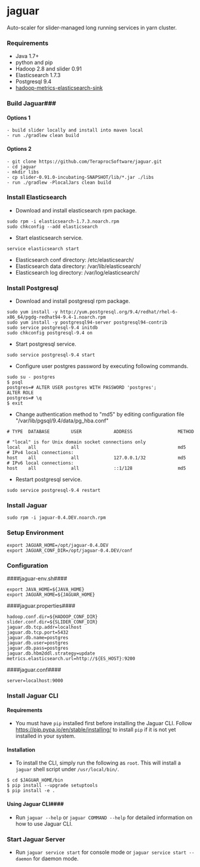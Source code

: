 # jaguar
Auto-scaler for slider-managed long running services in yarn cluster.

### Requirements ###
* Java 1.7+
* python and pip
* Hadoop 2.8 and slider 0.91
* Elasticsearch 1.7.3
* Postgresql 9.4
* [hadoop-metrics-elasticsearch-sink](https://github.com/TeraprocSoftware/hadoop-metrics-elasticsearch-sink)

### Build Jaguar###
#### Options 1 ####
```
- build slider locally and install into maven local
- run ./gradlew clean build
```
#### Options 2 ####
```
- git clone https://github.com/TeraprocSoftware/jaguar.git
- cd jaguar
- mkdir libs
- cp slider-0.91.0-incubating-SNAPSHOT/lib/*.jar ./libs
- run ./gradlew -PlocalJars clean build
```

### Install Elasticsearch ###

* Download and install elasticsearch rpm package.
```
sudo rpm -i elasticsearch-1.7.3.noarch.rpm
sudo chkconfig --add elasticsearch
```

* Start elasticsearch service.
```
service elasticsearch start
```

* Elasticsearch conf directory: /etc/elasticsearch/
* Elasticsearch data directory: /var/lib/elasticsearch/
* Elasticsearch log directory: /var/log/elasticsearch/

### Install Postgresql ###

* Download and install postgresql rpm package.
```
sudo yum install -y http://yum.postgresql.org/9.4/redhat/rhel-6-x86_64/pgdg-redhat94-9.4-1.noarch.rpm
sudo yum install -y postgresql94-server postgresql94-contrib
sudo service postgresql-9.4 initdb
sudo chkconfig postgresql-9.4 on
```

* Start postgresql service.
```
sudo service postgresql-9.4 start
```

* Configure user postgres password by executing following commands.
```
sudo su - postgres
$ psql
postgres=# ALTER USER postgres WITH PASSWORD 'postgres';
ALTER ROLE
postgres=# \q
$ exit
```

* Change authentication method to "md5" by editing configuration file "/var/lib/pgsql/9.4/data/pg_hba.conf"
```
# TYPE  DATABASE        USER            ADDRESS                 METHOD

# "local" is for Unix domain socket connections only
local   all             all                                     md5
# IPv4 local connections:
host    all             all             127.0.0.1/32            md5
# IPv6 local connections:
host    all             all             ::1/128                 md5
```

* Restart postgresql service.
```
sudo service postgresql-9.4 restart
```

### Install Jaguar ###
```
sudo rpm -i jaguar-0.4.DEV.noarch.rpm
```

### Setup Environment ###
```
export JAGUAR_HOME=/opt/jaguar-0.4.DEV
export JAGUAR_CONF_DIR=/opt/jaguar-0.4.DEV/conf
```

### Configuration ###

####jaguar-env.sh####
```
export JAVA_HOME=${JAVA_HOME}
export JAGUAR_HOME=${JAGUAR_HOME}
```

####jaguar.properties####
```
hadoop.conf.dir=${HADOOP_CONF_DIR}
slider.conf.dir=${SLIDER_CONF_DIR}
jaguar.db.tcp.addr=localhost
jaguar.db.tcp.port=5432
jaguar.db.name=postgres
jaguar.db.user=postgres
jaguar.db.pass=postgres
jaguar.db.hbm2ddl.strategy=update
metrics.elasticsearch.url=http://${ES_HOST}:9200
```

####jaguar.conf####
```
server=localhost:9000
```

### Install Jaguar CLI ###
#### Requirements ####
* You must have ```pip``` installed first before installing the Jaguar CLI. Follow https://pip.pypa.io/en/stable/installing/ to install ```pip``` if it is not yet installed in your system.

#### Installation ####
* To install the CLI, simply run the following as ```root```. This will install a ```jaguar``` shell script under ```/usr/local/bin/```.
```
$ cd $JAGUAR_HOME/bin
$ pip install --upgrade setuptools
$ pip install -e .
```

#### Using Jaguar CLI####
* Run ```jaguar --help``` or ```jaguar COMMAND --help``` for detailed information on how to use Jaguar CLI.

### Start Jaguar Server ###
* Run ```jaguar service start``` for console mode or ```jaguar service start --daemon``` for daemon mode.

